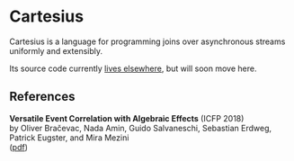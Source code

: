 # Cartesius

Cartesius is a language for programming joins over asynchronous streams uniformly
and extensibly. 

Its source code currently [lives elsewhere](https://github.com/bracevac/corrl), but will soon
move here. 

## References

**Versatile Event Correlation with Algebraic Effects** (ICFP 2018)  
by Oliver Bračevac, Nada Amin, Guido Salvaneschi, Sebastian Erdweg, Patrick Eugster, and Mira Mezini  
([pdf](http://www.st.informatik.tu-darmstadt.de/artifacts/corrl/cartesius_preprint.pdf))
